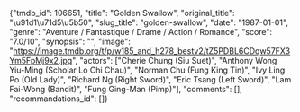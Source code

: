 {"tmdb_id": 106651, "title": "Golden Swallow", "original_title": "\u91d1\u71d5\u5b50", "slug_title": "golden-swallow", "date": "1987-01-01", "genre": "Aventure / Fantastique / Drame / Action / Romance", "score": "7.0/10", "synopsis": "", "image": "https://image.tmdb.org/t/p/w185_and_h278_bestv2/tZ5PDBL6CDqw57FX3Ym5FpMj9x2.jpg", "actors": ["Cherie Chung (Siu Suet)", "Anthony Wong Yiu-Ming (Scholar Lo Chi Chau)", "Norman Chu (Fung King Tin)", "Ivy Ling Po (Old Lady)", "Richard Ng (Right Sword)", "Eric Tsang (Left Sword)", "Lam Fai-Wong (Bandit)", "Fung Ging-Man (Pimp)"], "comments": [], "recommandations_id": []}